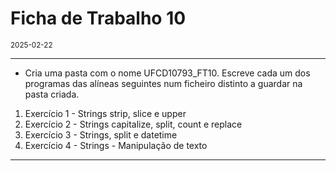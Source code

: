 <h1>Ficha de Trabalho 10</h1>
<small>2025-02-22</small>
<br>

<hr>
<ul>
<li> 
    Cria uma pasta com o nome UFCD10793_FT10. Escreve cada um dos programas das alíneas seguintes num ficheiro distinto a guardar na pasta criada.
</li>

</ul>

<ol>
<li> 
    Exercício 1 - Strings strip, slice e upper
</li>

<li> 
    Exercício 2 - Strings capitalize, split, count e replace
</li>

<li> 
    Exercício 3 - Strings, split e datetime
</li>

<li> 
    Exercício 4 - Strings - Manipulação de texto
</li>

</ol>

<hr>
